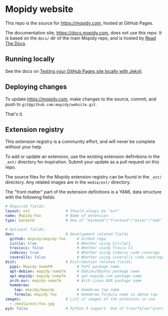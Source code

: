 # Mopidy website

This repo is the source for https://mopidy.com, hosted at GitHub Pages.

The documentation site, https://docs.mopidy.com, does not use this repo. It is
based on the `docs/` dir of the main Mopidy repo, and is hosted by [Read The
Docs](https://readthedocs.org/).


## Running locally

See the docs on [Testing your GitHub Pages site locally with Jekyll][1].

[1]: https://help.github.com/en/articles/testing-your-github-pages-site-locally-with-jekyll


## Deploying changes

To update https://mopidy.com, make changes to the source, commit, and push to
`git@github.com:mopidy/website.git`.

That's it.


## Extension registry

This extension registry is a community effort, and will never be complete
without your help.

To add or update an extension, use the existing extension definitions in the
`_ext/` directory for inspiration. Submit your update as a pull request on
this repo.

The source files for the Mopidy extension registry can be found in the
`_ext/` directory. Any related images are in the `media/ext/` directory.

The "front matter" part of the extension definitions is a YAML data structure
with the following fields:

``` yaml
# Required fields:
layout: ext                # Should always be "ext"
name: Mopidy-Foo           # Name of extension
type: backend              # One of "backend"/"frontend"/"mixer"/"web"

# Optional fields:
dev:                       # Development related fields
  github: mopidy/mopidy-foo     # GitHub repo
  circle: true                  # Whether using CircleCI
  travisci: false               # Whether using Travis CI
  codecov: true                 # Whether using Codecov code coverage
  coveralls: false              # Whether using Coveralls code coverage
dist:                      # Distribution related fields:
  pypi: Mopidy-SomaFM           # PyPI package name
  apt-debian: mopidy-somafm     # Debian/Ubuntu package name
  apt-mopidy: mopidy-somafm     # apt.mopidy.com package name
  arch-aur: mopidy-somafm       # Arch Linux AUR package name
  homebrew:
    tap: mopidy/mopidy          # Homebrew tap name
    formula: mopidy-foo         # Homebrew formula name in above tap
images:                    # List of images of the extension in use
  - /media/ext/foo.jpg
py3: false                 # Python 3 support. One of true/false/"prerelease"
```
